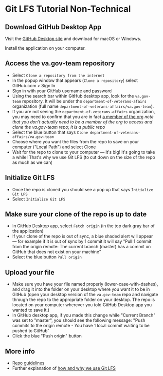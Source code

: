 # Git LFS Tutorial Non-Technical 

## Download GitHub Desktop App 

Visit the [GitHub Desktop site](https://desktop.github.com/) and download for macOS or Windows.

Install the application on your computer.

## Access the va.gov-team repository 

- Select `Clone a repository from the internet`
- In the popup window that appears (`Clone a repository`) select GitHub.com > Sign In
- Sign in with your GitHub username and password
- Using the search bar within GitHub desktop app, look for the `va.gov-team` repository. It will be under the `department-of-veterans-afairs` organization (full name `department-of-veterans-affairs/va.gov-team`). 
- If you are not seeing the `department-of-veterans-affairs` organization, you may need to confirm that you are in fact [a member of the org](https://github.com/orgs/department-of-veterans-affairs/people) _note that you don't actually need to be a member of the org to access and clone the va.gov-team repo; it is a public repo_
- Select the blue button that says `Clone department-of-veterans-affairs/va.gov-team`
- Choose where you want the files from the repo to save on your computer ("Local Path") and select Clone
- Wait for the repo to clone to your computer — it's big! It's going to take a while! That's why we use Git LFS (to cut down on the size of the repo as much as we can)

## Initialize Git LFS 

- Once the repo is cloned you should see a pop up that says `Initialize Git LFS`
- Select `Initialize Git LFS`

## Make sure your clone of the repo is up to date 

- In GitHub Desktop app, select `Fetch origin` (in the top dark gray bar of the application) 
- If your clone of the repo is out of sync, a blue shaded alert will appear — for example if it is out of sync by 1 commit it will say "Pull 1 commit from the origin remote: The current branch (master) has a commit on GitHub that does not exist on your machine"
- Select the blue button `Pull origin` 

## Upload your file 

- Make sure you have your file named properly (lower-case-with-dashes), and drag it into the folder on your desktop where you want it to be in GitHub (open your desktop version of the `va.gov-team` repo and navigate through the repo to the appropriate folder on your desktop. The repo is located on your computer wherever you told GitHub Desktop app you wanted to save it.) 
- In GitHub desktop app, if you made this change while "Current Branch" was set to "master", you should see the following message: "Push commits to the origin remote - You have 1 local commit waiting to be pushed to GitHub"
- Click the blue "Push origin" button 

## More info 

- [Repo guidelines](https://github.com/department-of-veterans-affairs/va.gov-team/blob/master/platform/working-with-vsp/orientation/repo-guidelines.md)
- Further explanation of [how and why we use Git LFS](https://github.com/department-of-veterans-affairs/va.gov-team/blob/master/platform/working-with-vsp/orientation/repo-guidelines.md#file-storage-and-large-files)
